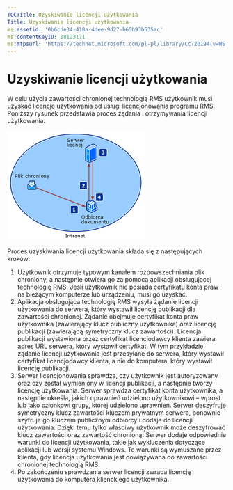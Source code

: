 ```yaml
---
TOCTitle: Uzyskiwanie licencji użytkowania
Title: Uzyskiwanie licencji użytkowania
ms:assetid: '0b6cde34-418a-4dee-9d27-b65b93b535ac'
ms:contentKeyID: 18123171
ms:mtpsurl: 'https://technet.microsoft.com/pl-pl/library/Cc720194(v=WS.10)'
---
```


Uzyskiwanie licencji użytkowania
================================

W celu użycia zawartości chronionej technologią RMS użytkownik musi uzyskać licencję użytkowania od usługi licencjonowania programu RMS. Poniższy rysunek przedstawia proces żądania i otrzymywania licencji użytkowania.

![](images/Cc720194.37b8d28c-9749-4e81-bc6a-22692fefb8b6(WS.10).gif)

Proces uzyskiwania licencji użytkowania składa się z następujących kroków:

1.  Użytkownik otrzymuje typowym kanałem rozpowszechniania plik chroniony, a następnie otwiera go za pomocą aplikacji obsługującej technologię RMS. Jeśli użytkownik nie posiada certyfikatu konta praw na bieżącym komputerze lub urządzeniu, musi go uzyskać.
2.  Aplikacja obsługująca technologię RMS wysyła żądanie licencji użytkowania do serwera, który wystawił licencję publikacji dla zawartości chronionej. Żądanie obejmuje certyfikat konta praw użytkownika (zawierający klucz publiczny użytkownika) oraz licencję publikacji (zawierającą symetryczny klucz zawartości).
    Licencja publikacji wystawiona przez certyfikat licencjodawcy klienta zawiera adres URL serwera, który wystawił certyfikat. W tym przykładzie żądanie licencji użytkowania jest przesyłane do serwera, który wystawił certyfikat licencjodawcy klienta, a nie do komputera, który wystawił licencję publikacji.
3.  Serwer licencjonowania sprawdza, czy użytkownik jest autoryzowany oraz czy został wymieniony w licencji publikacji, a następnie tworzy licencję użytkowania. Serwer sprawdza certyfikat konta użytkownika, a następnie określa, jakich uprawnień udzielono użytkownikowi – wprost lub jako członkowi grupy, której udzielono uprawnień.
    Serwer deszyfruje symetryczny klucz zawartości kluczem prywatnym serwera, ponownie szyfruje go kluczem publicznym odbiorcy i dodaje do licencji użytkowania. Dzięki temu tylko właściwy użytkownik może deszyfrować klucz zawartości oraz zawartość chronioną.
    Serwer dodaje odpowiednie warunki do licencji użytkowania, takie jak wykluczenia dotyczące aplikacji lub wersji systemu Windows. Te warunki są wymuszane przez klienta, gdy licencja użytkowania jest dowiązywana do zawartości chronionej technologią RMS.
4.  Po zakończeniu sprawdzania serwer licencji zwraca licencję użytkowania do komputera klienckiego użytkownika.
